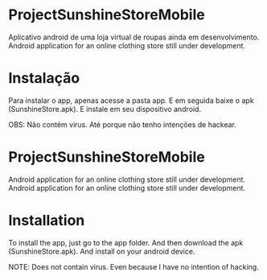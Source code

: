 # ProjectSunshineStoreMobile

Aplicativo android de uma loja virtual de roupas ainda em desenvolvimento. Android application for an online clothing store still under development.

# Instalação

Para instalar o app, apenas acesse a pasta app. E em seguida baixe o apk (SunshineStore.apk).
E instale em seu dispositivo android.

OBS: Não contém virus. Até porque não tenho intenções de hackear.


# ProjectSunshineStoreMobile

Android application for an online clothing store still under development. Android application for an online clothing store still under development.

# Installation

To install the app, just go to the app folder. And then download the apk (SunshineStore.apk).
And install on your android device.

NOTE: Does not contain virus. Even because I have no intention of hacking.

